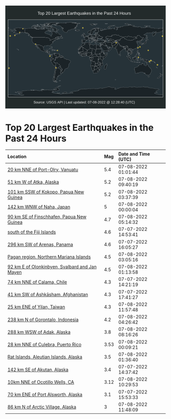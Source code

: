 ![Map](./map.png)

# Top 20 Largest Earthquakes in the Past 24 Hours

| Location | Mag | Date and Time (UTC) |
|:---|:---|:---|
| [20 km NNE of Port-Olry, Vanuatu](https://earthquake.usgs.gov/earthquakes/eventpage/us6000i0qx) | 5.4 | 07-08-2022 01:01:44 |
| [51 km W of Atka, Alaska](https://earthquake.usgs.gov/earthquakes/eventpage/us6000i0t5) | 5.2 | 07-08-2022 09:40:19 |
| [101 km SSW of Kokopo, Papua New Guinea](https://earthquake.usgs.gov/earthquakes/eventpage/us6000i0ru) | 5.2 | 07-08-2022 03:37:39 |
| [142 km WNW of Naha, Japan](https://earthquake.usgs.gov/earthquakes/eventpage/us6000i0q6) | 5 | 07-08-2022 00:00:04 |
| [90 km SE of Finschhafen, Papua New Guinea](https://earthquake.usgs.gov/earthquakes/eventpage/us6000i0s6) | 4.7 | 07-08-2022 05:14:32 |
| [south of the Fiji Islands](https://earthquake.usgs.gov/earthquakes/eventpage/us6000i0jh) | 4.6 | 07-07-2022 14:53:41 |
| [296 km SW of Arenas, Panama](https://earthquake.usgs.gov/earthquakes/eventpage/us6000i0m6) | 4.6 | 07-07-2022 16:05:27 |
| [Pagan region, Northern Mariana Islands](https://earthquake.usgs.gov/earthquakes/eventpage/us6000i0rj) | 4.5 | 07-08-2022 03:05:16 |
| [92 km E of Olonkinbyen, Svalbard and Jan Mayen](https://earthquake.usgs.gov/earthquakes/eventpage/us6000i0r1) | 4.5 | 07-08-2022 01:13:58 |
| [74 km NNE of Calama, Chile](https://earthquake.usgs.gov/earthquakes/eventpage/us6000i0j8) | 4.3 | 07-07-2022 14:21:19 |
| [41 km SW of Ashkāsham, Afghanistan](https://earthquake.usgs.gov/earthquakes/eventpage/us6000i0mu) | 4.3 | 07-07-2022 17:41:27 |
| [25 km ENE of Yilan, Taiwan](https://earthquake.usgs.gov/earthquakes/eventpage/us6000i0ti) | 4.3 | 07-08-2022 11:57:48 |
| [238 km N of Gorontalo, Indonesia](https://earthquake.usgs.gov/earthquakes/eventpage/us6000i0rx) | 4.2 | 07-08-2022 04:26:42 |
| [288 km WSW of Adak, Alaska](https://earthquake.usgs.gov/earthquakes/eventpage/us6000i0sv) | 3.8 | 07-08-2022 08:16:26 |
| [28 km NNE of Culebra, Puerto Rico](https://earthquake.usgs.gov/earthquakes/eventpage/pr2022189000) | 3.53 | 07-08-2022 00:09:21 |
| [Rat Islands, Aleutian Islands, Alaska](https://earthquake.usgs.gov/earthquakes/eventpage/us6000i0r9) | 3.5 | 07-08-2022 01:36:40 |
| [142 km SE of Akutan, Alaska](https://earthquake.usgs.gov/earthquakes/eventpage/us6000i0jb) | 3.4 | 07-07-2022 14:37:42 |
| [10km NNE of Ocotillo Wells, CA](https://earthquake.usgs.gov/earthquakes/eventpage/ci40299688) | 3.12 | 07-08-2022 10:29:53 |
| [70 km ENE of Port Alsworth, Alaska](https://earthquake.usgs.gov/earthquakes/eventpage/us6000i0m4) | 3.1 | 07-07-2022 15:53:33 |
| [86 km N of Arctic Village, Alaska](https://earthquake.usgs.gov/earthquakes/eventpage/ak0228oreo1w) | 3 | 07-08-2022 11:48:09 |

